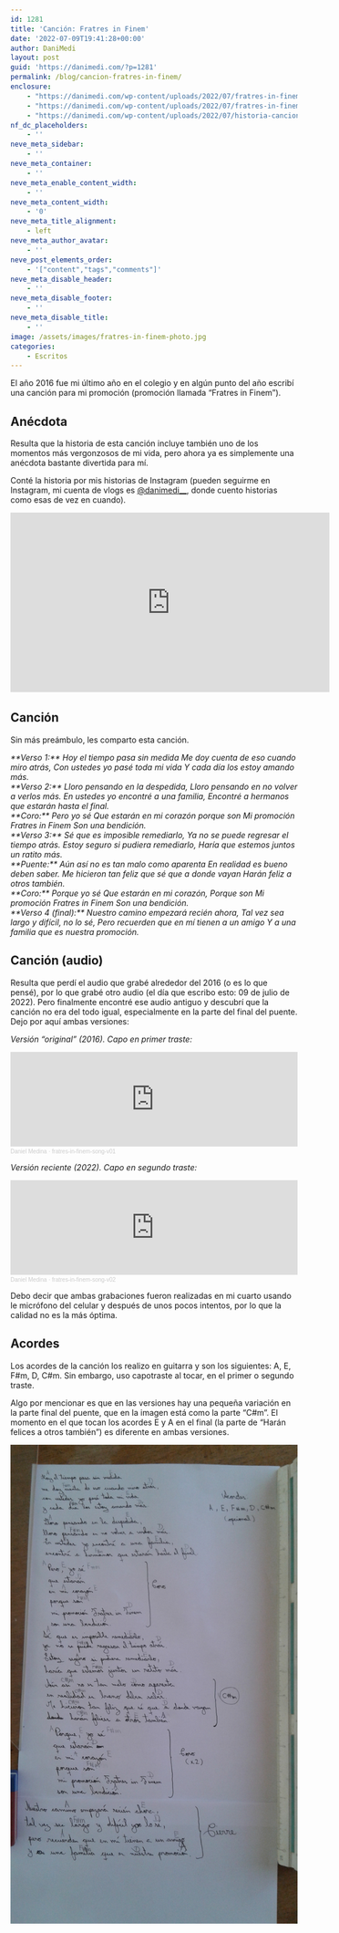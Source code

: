 ```yaml
---
id: 1281
title: 'Canción: Fratres in Finem'
date: '2022-07-09T19:41:28+00:00'
author: DaniMedi
layout: post
guid: 'https://danimedi.com/?p=1281'
permalink: /blog/cancion-fratres-in-finem/
enclosure:
    - "https://danimedi.com/wp-content/uploads/2022/07/fratres-in-finem-song-v01.mp3\n2572530\naudio/mpeg\n"
    - "https://danimedi.com/wp-content/uploads/2022/07/fratres-in-finem-song-v02.mp3\n2837204\naudio/mpeg\n"
    - "https://danimedi.com/wp-content/uploads/2022/07/historia-cancion-promocion.mp4\n19548481\nvideo/mp4\n"
nf_dc_placeholders:
    - ''
neve_meta_sidebar:
    - ''
neve_meta_container:
    - ''
neve_meta_enable_content_width:
    - ''
neve_meta_content_width:
    - '0'
neve_meta_title_alignment:
    - left
neve_meta_author_avatar:
    - ''
neve_post_elements_order:
    - '["content","tags","comments"]'
neve_meta_disable_header:
    - ''
neve_meta_disable_footer:
    - ''
neve_meta_disable_title:
    - ''
image: /assets/images/fratres-in-finem-photo.jpg
categories:
    - Escritos
---
```


El año 2016 fue mi último año en el colegio y en algún punto del año escribí una canción para mi promoción (promoción llamada “Fratres in Finem”).

## Anécdota

Resulta que la historia de esta canción incluye también uno de los momentos más vergonzosos de mi vida, pero ahora ya es simplemente una anécdota bastante divertida para mí.

Conté la historia por mis historias de Instagram (pueden seguirme en Instagram, mi cuenta de vlogs es [@danimedi\_\_](https://www.instagram.com/danimedi__/), donde cuento historias como esas de vez en cuando).

<iframe width="560" height="315" src="https://www.youtube.com/embed/buHQugdO7BQ?si=CjpcntX9awUeORLT" title="YouTube video player" frameborder="0" allow="accelerometer; autoplay; clipboard-write; encrypted-media; gyroscope; picture-in-picture; web-share" referrerpolicy="strict-origin-when-cross-origin" allowfullscreen></iframe>

## Canción

Sin más preámbulo, les comparto esta canción.

<em>
**Verso 1:**  
Hoy el tiempo pasa sin medida  
Me doy cuenta de eso cuando miro atrás,  
Con ustedes yo pasé toda mi vida  
Y cada día los estoy amando más.  
<br>
**Verso 2:**  
Lloro pensando en la despedida,  
Lloro pensando en no volver a verlos más.  
En ustedes yo encontré a una familia,  
Encontré a hermanos que estarán hasta el final.  
<br>
**Coro:**  
Pero yo sé  
Que estarán en mi corazón porque son  
Mi promoción Fratres in Finem  
Son una bendición.  
<br>
**Verso 3:**  
Sé que es imposible remediarlo,  
Ya no se puede regresar el tiempo atrás.  
Estoy seguro si pudiera remediarlo,  
Haría que estemos juntos un ratito más.  
<br>
**Puente:**  
Aún así no es tan malo como aparenta  
En realidad es bueno deben saber.  
Me hicieron tan feliz que sé que a donde vayan  
Harán feliz a otros también.  
<br>
**Coro:**  
Porque yo sé  
Que estarán en mi corazón,  
Porque son  
Mi promoción Fratres in Finem  
Son una bendición.  
<br>
**Verso 4 (final):**  
Nuestro camino empezará recién ahora,  
Tal vez sea largo y difícil, no lo sé,  
Pero recuerden que en mí tienen a un amigo  
Y a una familia que es nuestra promoción.  
</em>

## Canción (audio)

Resulta que perdí el audio que grabé alrededor del 2016 (o es lo que pensé), por lo que grabé otro audio (el día que escribo esto: 09 de julio de 2022). Pero finalmente encontré ese audio antiguo y descubrí que la canción no era del todo igual, especialmente en la parte del final del puente. Dejo por aquí ambas versiones:

*Versión “original” (2016). Capo en primer traste:*

<iframe width="100%" height="166" scrolling="no" frameborder="no" allow="autoplay" src="https://w.soundcloud.com/player/?url=https%3A//api.soundcloud.com/tracks/2030774168&color=%231c1c1c&auto_play=false&hide_related=false&show_comments=true&show_user=true&show_reposts=false&show_teaser=true"></iframe><div style="font-size: 10px; color: #cccccc;line-break: anywhere;word-break: normal;overflow: hidden;white-space: nowrap;text-overflow: ellipsis; font-family: Interstate,Lucida Grande,Lucida Sans Unicode,Lucida Sans,Garuda,Verdana,Tahoma,sans-serif;font-weight: 100;"><a href="https://soundcloud.com/daniel-medina-843186742" title="Daniel Medina" target="_blank" style="color: #cccccc; text-decoration: none;">Daniel Medina</a> · <a href="https://soundcloud.com/daniel-medina-843186742/fratres-in-finem-song-v01" title="fratres-in-finem-song-v01" target="_blank" style="color: #cccccc; text-decoration: none;">fratres-in-finem-song-v01</a></div>

*Versión reciente (2022). Capo en segundo traste:*

<iframe width="100%" height="166" scrolling="no" frameborder="no" allow="autoplay" src="https://w.soundcloud.com/player/?url=https%3A//api.soundcloud.com/tracks/2030774164&color=%231c1c1c&auto_play=false&hide_related=false&show_comments=true&show_user=true&show_reposts=false&show_teaser=true"></iframe><div style="font-size: 10px; color: #cccccc;line-break: anywhere;word-break: normal;overflow: hidden;white-space: nowrap;text-overflow: ellipsis; font-family: Interstate,Lucida Grande,Lucida Sans Unicode,Lucida Sans,Garuda,Verdana,Tahoma,sans-serif;font-weight: 100;"><a href="https://soundcloud.com/daniel-medina-843186742" title="Daniel Medina" target="_blank" style="color: #cccccc; text-decoration: none;">Daniel Medina</a> · <a href="https://soundcloud.com/daniel-medina-843186742/fratres-in-finem-song-v02" title="fratres-in-finem-song-v02" target="_blank" style="color: #cccccc; text-decoration: none;">fratres-in-finem-song-v02</a></div>

Debo decir que ambas grabaciones fueron realizadas en mi cuarto usando le micrófono del celular y después de unos pocos intentos, por lo que la calidad no es la más óptima.

## Acordes

Los acordes de la canción los realizo en guitarra y son los siguientes: A, E, F#m, D, C#m. Sin embargo, uso capotraste al tocar, en el primer o segundo traste.

Algo por mencionar es que en las versiones hay una pequeña variación en la parte final del puente, que en la imagen está como la parte “C#m”. El momento en el que tocan los acordes E y A en el final (la parte de “Harán felices a otros también”) es diferente en ambas versiones.

![](/assets/images/fratres-in-finem-song-lyrics.jpg)
